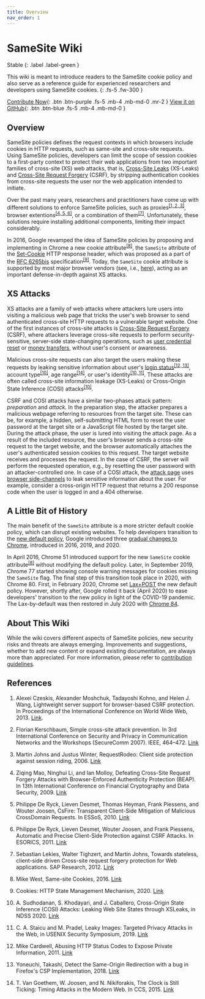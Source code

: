 ```yaml
---
title: Overview
nav_order: 1
---
```


# SameSite Wiki

Stable
{: .label .label-green }

This wiki is meant to introduce readers to the SameSite cookie policy and also serve as a reference guide for experienced researchers and developers using SameSite cookies. 
{: .fs-5 .fw-300 }

[Contribute Now](https://soheilkhodayari.github.io/same-site-wiki/docs/contributions){: .btn .btn-purple .fs-5 .mb-4 .mb-md-0 .mr-2 } [View it on GitHub](https://github.com/SoheilKhodayari/same-site-wiki){: .btn .btn-blue .fs-5 .mb-4 .mb-md-0 }

## Overview

SameSite policies defines the request contexts in which browsers include cookies in HTTP requests, such as same-site and cross-site requests. Using SameSite policies, developers can limit the scope of session cookies to a first-party context to protect their web applications from two important families of cross-site (XS) web attacks, that is, [Cross-Site Leaks](https://xsleaks.dev/) (XS-Leaks) and [Cross-Site Request Forgery](https://cheatsheetseries.owasp.org/cheatsheets/Cross-Site_Request_Forgery_Prevention_Cheat_Sheet.html) (CSRF), by stripping authentication cookies from cross-site requests the user nor the web application intended to initiate.

Over the past many years, researchers and practitioners have come up with different solutions to enforce SameSite policies, 
such as proxies<sup>[\[1, 2, 3\]](#references)</sup>, browser extentions<sup>[\[4, 5, 6\]](#references)</sup>, or a combination of them<sup>[\[7\]](#references)</sup>. Unfortunately, these solutions require installing additional components, limiting their impact considerably.

In 2016, Google revamped the idea of SameSite policies by proposing and implementing in Chrome a new cookie attribute<sup>[\[8\]](#references)</sup>,
the `SameSite` attribute of the [Set-Cookie](https://developer.mozilla.org/en-US/docs/Web/HTTP/Headers/Set-Cookie/SameSite) HTTP response header, which was proposed as a part of the [RFC 6265bis](https://tools.ietf.org/html/draft-ietf-httpbis-rfc6265bis-05) specification<sup>[\[9\]](#references)</sup>. Today, the `SameSite` cookie attribute is supported by most major browser vendors (see, i.e., [here](https://caniuse.com/?search=samesite)), acting as an important defense-in-depth against XS attacks. 


## XS Attacks

XS attacks are a family of web attacks where attackers lure users into visiting a malicious web page that tricks the user's web browser to send authenticated cross-site HTTP requests to a vulnerable target website. One of the first instances of cross-site attacks is [Cross-Site Request Forgery](https://portswigger.net/web-security/csrf) (CSRF), where attackers leverage cross-site requests to perform security-sensitive, server-side state-changing operations, such as [user credential reset](https://www.acunetix.com/blog/web-security-zone/critical-csrf-vulnerability-facebook/) or [money transfers](https://www.cs.utexas.edu/~shmat/courses/cs378/zeller.pdf), without user's consent or awareness. 


Malicious cross-site requests can also target the users making these requests by leaking sensitive information about user's [login status](https://github.com/RobinLinus/socialmedia-leak)<sup>[\[12, 13\]](#references)</sup>, account type<sup>[\[10\]](#references)</sup>, age range<sup>[\[14\]](#references)</sup>, or user's identity<sup>[\[10, 11\]](#references)</sup>. These attacks are often called cross-site information leakage (XS-Leaks) or Cross-Origin State Inference (COSI) attacks<sup>[\[10\]](#references)</sup>.


CSRF and COSI attacks have a similar two-phases attack pattern: *preparation* and *attack*.
In the preparation step, the attacker prepares a malicious webpage referring to resources from the target site. These can be, for example, a hidden, self-submitting HTML form to reset the user password at the target site or a JavaScript file hosted by the target site. During the attack phase, the user is lured into visiting the attack page. As a result of the included resource, the user's browser sends a cross-site request to the target website, and the browser automatically attaches the user's authenticated session cookies to this request. The target website receives and processes the request. In the case of CSRF, the server will perform the requested operation, e.g., by resetting the user password with an attacker-controlled one. In case of a COSI attack, the [attack page](https://github.com/SoheilKhodayari/Basta-COSI) uses [browser side-channels](https://xsleaks.dev/) to leak sensitive information about the user. For example, consider a cross-origin HTTP request that returns a 200 response code when the user is logged in and a 404 otherwise.



## A Little Bit of History

The main benefit of the `SameSite` attribute is a more stricter default cookie policy, which can disrupt existing websites. To help developers transition to the [new default policy](https://chromestatus.com/feature/5088147346030592), Google introduced three [gradual changes to Chrome](https://www.chromium.org/updates/same-site/), introduced in 2016, 2019, and 2020.

In April 2016, Chrome 51 introduced support for the new `SameSite` cookie attribute<sup>[\[8\]](#references)</sup> without modifying the default policy. Later, in September 2019, Chrome 77 started showing console warning messages for cookies missing the `SameSite` flag. The final step of this transition took place in 2020, with Chrome 80. First, in February 2020, Chrome set [Lax+POST](https://www.chromium.org/updates/same-site/faq/#q-what-is-the-lax-post-mitigation) the new default policy. However, shortly after, Google rolled it back (April 2020) to ease developers' transition to the new policy in light of the COVID-19 pandemic. The Lax-by-default was then restored in July 2020 with [Chrome 84](https://www.chromium.org/updates/same-site/faq/).


## About This Wiki

While the wiki covers different aspects of SameSite policies, new security risks and threats are always emerging. Improvements and suggestions, whether to add new content or expand existing documentation, are always more than appreciated. For more information, please refer to [contribution guidelines](https://soheilkhodayari.github.io/same-site-wiki/docs/contributions).


## References

1. Alexei Czeskis, Alexander Moshchuk, Tadayoshi Kohno, and Helen J. Wang, Lightweight server support for browser-based CSRF protection. In Proceedings of the International Conference on World Wide Web, 2013. [Link](https://homes.cs.washington.edu/~yoshi/papers/czeskis-arls.pdf).

2. Florian Kerschbaum, Simple cross-site attack prevention. In 3rd
International Conference on Security and Privacy in Communication Networks and the Workshops (SecureComm 2007). IEEE, 464–472. [Link](https://www.researchgate.net/publication/4344810_Simple_cross-site_attack_prevention)

3. Martin Johns and Justus Winter, RequestRodeo: Client side protection against session riding, 2006. [Link](https://www.owasp.org/images/4/42/RequestRodeo-MartinJohns.pdf)

4. Ziqing Mao, Ninghui Li, and Ian Molloy, Defeating Cross-Site Request Forgery Attacks with Browser-Enforced Authenticity Protection (BEAP). In 13th International Conference on Financial Cryptography and Data Security, 2009. [Link](https://dl.acm.org/doi/abs/10.1007/978-3-642-03549-4_15)

5. Philippe De Ryck, Lieven Desmet, Thomas Heyman, Frank Piessens, and Wouter Joosen, CsFire: Transparent Client-Side Mitigation of Malicious CrossDomain Requests. In ESSoS, 2010. [Link](https://link.springer.com/chapter/10.1007/978-3-642-11747-3_2)

6. Philippe De Ryck, Lieven Desmet, Wouter Joosen, and Frank Piessens, Automatic and Precise Client-Side Protection against CSRF Attacks. In ESORICS, 2011. [Link](https://link.springer.com/chapter/10.1007/978-3-642-23822-2_6)

7. Sebastian Lekies, Walter Tighzert, and Martin Johns, Towards stateless, client-side driven Cross-site request forgery protection for Web applications. SAP Research, 2012. [Link](https://subs.emis.de/LNI/Proceedings/Proceedings195/111.pdf)

8. Mike West, Same-site Cookies, 2016. [Link](https://tools.ietf.org/html/draft-west-first-party-cookies-07)

9. Cookies: HTTP State Management Mechanism, 2020. [Link](https://tools.ietf.org/html/draft-ietf-httpbis-rfc6265bis-05)

10. A. Sudhodanan, S. Khodayari, and J. Caballero, Cross-Origin State Inference (COSI) Attacks: Leaking Web Site States through XSLeaks, in NDSS 2020. [Link](https://publications.cispa.saarland/3329/1/COSI.pdf)

11.  C. A. Staicu and M. Pradel, Leaky Images: Targeted Privacy Attacks in the Web, in USENIX Security Symposium, 2019. [Link](https://www.usenix.org/system/files/sec19-staicu.pdf)

12. Mike Cardwell, Abusing HTTP Status Codes to Expose Private Information, 2011. [Link](https://www.grepular.com/Abusing_HTTP_Status_Codes_to_Expose_Private_Information)

13. Yoneuchi, Takashi, Detect the Same-Origin Redirection with a bug in Firefox's CSP Implementation, 2018. [Link](https://diary.shift-js.info/csp-fingerprinting/)

14. T. Van Goethem, W. Joosen, and N. Nikiforakis, The Clock is Still Ticking: Timing Attacks in the Modern Web. In CCS, 2015. [Link](https://dl.acm.org/doi/10.1145/2810103.2813632)
